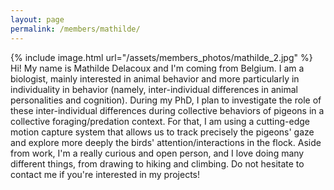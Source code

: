 ```yaml
---
layout: page
permalink: /members/mathilde/
---
```


<div class ="member_detail">

<div class ="bio">
<div id ="bio_img">
{% include image.html url="/assets/members_photos/mathilde_2.jpg"  %}
</div>
<div id ="intro">
Hi!
My name is Mathilde Delacoux and I'm coming from Belgium. I am a biologist, mainly interested in animal behavior and more particularly in individuality in behavior (namely, inter-individual differences in animal personalities and cognition).
During my PhD, I plan to investigate the role of these inter-individual differences during collective behaviors of pigeons in a collective foraging/predation context. For that, I am using a cutting-edge motion capture system that allows us to track precisely the pigeons' gaze and explore more deeply the birds' attention/interactions in the flock.
Aside from work, I'm a really curious and open person, and I love doing many different things, from drawing to hiking and climbing.
Do not hesitate to contact me if you're interested in my projects!
</div>

</div>

</div>

